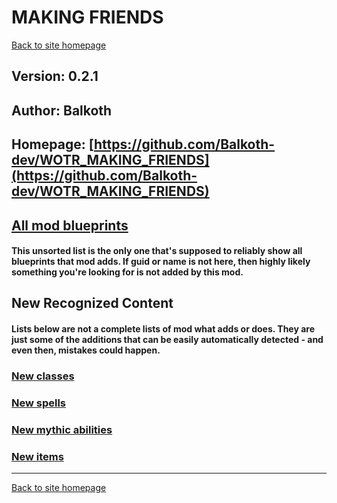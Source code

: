 # MAKING FRIENDS

[Back to site homepage](../README.md)

## Version: 0.2.1

## Author: Balkoth

## Homepage: [https://github.com/Balkoth-dev/WOTR_MAKING_FRIENDS](https://github.com/Balkoth-dev/WOTR_MAKING_FRIENDS)

## [All mod blueprints](./AllBlueprints.md)

#### This unsorted list is the only one that's supposed to reliably show all blueprints that mod adds. If guid or name is not here, then highly likely something you're looking for is not added by this mod.

## New Recognized Content

#### **Lists below are not a complete lists of mod what adds or does**. They are just some of the additions that can be easily automatically detected - and even then, mistakes could happen.

### [New classes](./Classes.md)

### [New spells](./Spells.md)

### [New mythic abilities](./MythicAbilities.md)

### [New items](./Items.md)


___
[Back to site homepage](../README.md)
